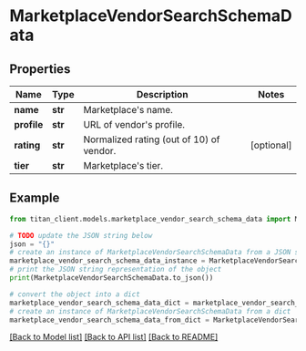# MarketplaceVendorSearchSchemaData


## Properties

Name | Type | Description | Notes
------------ | ------------- | ------------- | -------------
**name** | **str** | Marketplace&#39;s name. | 
**profile** | **str** | URL of vendor&#39;s profile. | 
**rating** | **str** | Normalized rating (out of 10) of vendor. | [optional] 
**tier** | **str** | Marketplace&#39;s tier. | 

## Example

```python
from titan_client.models.marketplace_vendor_search_schema_data import MarketplaceVendorSearchSchemaData

# TODO update the JSON string below
json = "{}"
# create an instance of MarketplaceVendorSearchSchemaData from a JSON string
marketplace_vendor_search_schema_data_instance = MarketplaceVendorSearchSchemaData.from_json(json)
# print the JSON string representation of the object
print(MarketplaceVendorSearchSchemaData.to_json())

# convert the object into a dict
marketplace_vendor_search_schema_data_dict = marketplace_vendor_search_schema_data_instance.to_dict()
# create an instance of MarketplaceVendorSearchSchemaData from a dict
marketplace_vendor_search_schema_data_from_dict = MarketplaceVendorSearchSchemaData.from_dict(marketplace_vendor_search_schema_data_dict)
```
[[Back to Model list]](../README.md#documentation-for-models) [[Back to API list]](../README.md#documentation-for-api-endpoints) [[Back to README]](../README.md)


